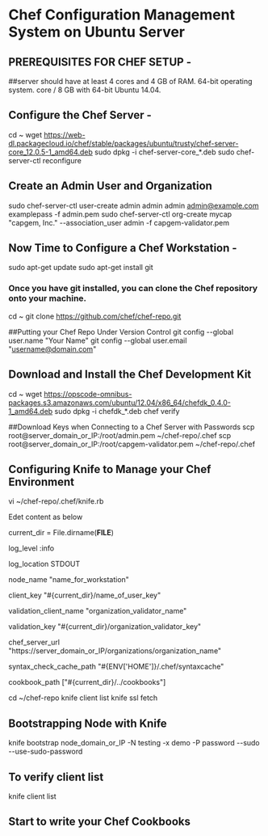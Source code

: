 # Chef Configuration Management System on Ubuntu Server

## PREREQUISITES FOR CHEF SETUP -

##server should have at least 4 cores and 4 GB of RAM.
64-bit operating system. 
core / 8 GB  with 64-bit Ubuntu 14.04.

## Configure the Chef Server -
cd ~
wget https://web-dl.packagecloud.io/chef/stable/packages/ubuntu/trusty/chef-server-core_12.0.5-1_amd64.deb
sudo dpkg -i chef-server-core_*.deb
sudo chef-server-ctl reconfigure

## Create an Admin User and Organization
sudo chef-server-ctl user-create admin admin admin admin@example.com examplepass -f admin.pem
sudo chef-server-ctl org-create mycap "capgem, Inc." --association_user admin -f capgem-validator.pem 

## Now Time to Configure a Chef Workstation -
sudo apt-get update
sudo apt-get install git

### Once you have git installed, you can clone the Chef repository onto your machine.
cd ~
git clone https://github.com/chef/chef-repo.git

##Putting your Chef Repo Under Version Control
git config --global user.name "Your Name"
git config --global user.email "username@domain.com"

## Download and Install the Chef Development Kit
cd ~
wget https://opscode-omnibus-packages.s3.amazonaws.com/ubuntu/12.04/x86_64/chefdk_0.4.0-1_amd64.deb
sudo dpkg -i chefdk_*.deb
chef verify

##Download Keys when Connecting to a Chef Server with Passwords
scp root@server_domain_or_IP:/root/admin.pem ~/chef-repo/.chef
scp root@server_domain_or_IP:/root/capgem-validator.pem ~/chef-repo/.chef

## Configuring Knife to Manage your Chef Environment
vi ~/chef-repo/.chef/knife.rb

Edet content as below

current_dir = File.dirname(__FILE__)

log_level                :info

log_location             STDOUT

node_name                "name_for_workstation"

client_key               "#{current_dir}/name_of_user_key"

validation_client_name   "organization_validator_name"

validation_key           "#{current_dir}/organization_validator_key"

chef_server_url          "https://server_domain_or_IP/organizations/organization_name"

syntax_check_cache_path  "#{ENV['HOME']}/.chef/syntaxcache"

cookbook_path            ["#{current_dir}/../cookbooks"]

cd ~/chef-repo
knife client list
knife ssl fetch

## Bootstrapping Node with Knife
knife bootstrap node_domain_or_IP -N testing -x demo -P password --sudo --use-sudo-password

## To verify client list
knife client list

## Start to write your Chef Cookbooks ###
